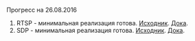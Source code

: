 Прогресс на 26.08.2016

1. RTSP - минимальная реализация готова. [Исходник](./rtsp.js). [Дока](./rtsp.md).
2. SDP - минимальная реализация готова. [Исходник](./sdp.js). [Дока](./sdp.md).
